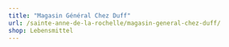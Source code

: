```yaml
---
title: "Magasin Général Chez Duff"
url: /sainte-anne-de-la-rochelle/magasin-general-chez-duff/
shop: Lebensmittel
---
```

